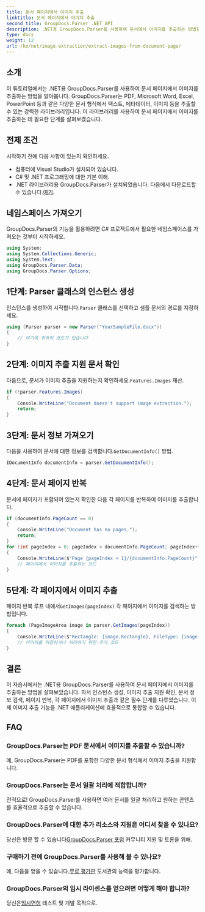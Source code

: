 ```yaml
---
title: 문서 페이지에서 이미지 추출
linktitle: 문서 페이지에서 이미지 추출
second_title: GroupDocs.Parser .NET API
description: .NET용 GroupDocs.Parser를 사용하여 문서에서 이미지를 추출하는 방법을 알아보세요. 문서 처리 능력을 향상시켜 보세요.
type: docs
weight: 12
url: /ko/net/image-extraction/extract-images-from-document-page/
---
```

## 소개
이 튜토리얼에서는 .NET용 GroupDocs.Parser를 사용하여 문서 페이지에서 이미지를 추출하는 방법을 알아봅니다. GroupDocs.Parser는 PDF, Microsoft Word, Excel, PowerPoint 등과 같은 다양한 문서 형식에서 텍스트, 메타데이터, 이미지 등을 추출할 수 있는 강력한 라이브러리입니다. 이 라이브러리를 사용하여 문서 페이지에서 이미지를 추출하는 데 필요한 단계를 살펴보겠습니다.
## 전제 조건
시작하기 전에 다음 사항이 있는지 확인하세요.
- 컴퓨터에 Visual Studio가 설치되어 있습니다.
- C# 및 .NET 프로그래밍에 대한 기본 이해.
- .NET 라이브러리용 GroupDocs.Parser가 설치되었습니다. 다음에서 다운로드할 수 있습니다.[여기](https://releases.groupdocs.com/parser/net/).

## 네임스페이스 가져오기
GroupDocs.Parser의 기능을 활용하려면 C# 프로젝트에서 필요한 네임스페이스를 가져오는 것부터 시작하세요.
```csharp
using System;
using System.Collections.Generic;
using System.Text;
using GroupDocs.Parser.Data;
using GroupDocs.Parser.Options;
```
## 1단계: Parser 클래스의 인스턴스 생성
 인스턴스를 생성하여 시작합니다.`Parser` 클래스를 선택하고 샘플 문서의 경로를 지정하세요.
```csharp
using (Parser parser = new Parser("YourSampleFile.docx"))
{
    // 여기에 귀하의 코드가 있습니다
}
```
## 2단계: 이미지 추출 지원 문서 확인
 다음으로, 문서가 이미지 추출을 지원하는지 확인하세요.`Features.Images` 재산.
```csharp
if (!parser.Features.Images)
{
    Console.WriteLine("Document doesn't support image extraction.");
    return;
}
```
## 3단계: 문서 정보 가져오기
 다음을 사용하여 문서에 대한 정보를 검색합니다.`GetDocumentInfo()` 방법.
```csharp
IDocumentInfo documentInfo = parser.GetDocumentInfo();
```
## 4단계: 문서 페이지 반복
문서에 페이지가 포함되어 있는지 확인한 다음 각 페이지를 반복하여 이미지를 추출합니다.
```csharp
if (documentInfo.PageCount == 0)
{
    Console.WriteLine("Document has no pages.");
    return;
}
for (int pageIndex = 0; pageIndex < documentInfo.PageCount; pageIndex++)
{
    Console.WriteLine($"Page {pageIndex + 1}/{documentInfo.PageCount}");
    // 페이지에서 이미지를 추출하는 코드
}
```
## 5단계: 각 페이지에서 이미지 추출
 페이지 반복 루프 내에서`GetImages(pageIndex)` 각 페이지에서 이미지를 검색하는 방법입니다.
```csharp
foreach (PageImageArea image in parser.GetImages(pageIndex))
{
    Console.WriteLine($"Rectangle: {image.Rectangle}, FileType: {image.FileType}");
    // 이미지를 저장하거나 처리하기 위한 추가 코드
}
```

## 결론
이 자습서에서는 .NET용 GroupDocs.Parser를 사용하여 문서 페이지에서 이미지를 추출하는 방법을 살펴보았습니다. 파서 인스턴스 생성, 이미지 추출 지원 확인, 문서 정보 검색, 페이지 반복, 각 페이지에서 이미지 추출과 같은 필수 단계를 다루었습니다. 이제 이미지 추출 기능을 .NET 애플리케이션에 효율적으로 통합할 수 있습니다.

## FAQ
### GroupDocs.Parser는 PDF 문서에서 이미지를 추출할 수 있습니까?
예, GroupDocs.Parser는 PDF를 포함한 다양한 문서 형식에서 이미지 추출을 지원합니다.
### GroupDocs.Parser는 문서 일괄 처리에 적합합니까?
전적으로! GroupDocs.Parser를 사용하면 여러 문서를 일괄 처리하고 원하는 콘텐츠를 효율적으로 추출할 수 있습니다.
### GroupDocs.Parser에 대한 추가 리소스와 지원은 어디서 찾을 수 있나요?
 당신은 방문 할 수 있습니다[GroupDocs.Parser 포럼](https://forum.groupdocs.com/c/parser/17) 커뮤니티 지원 및 토론을 위해.
### 구매하기 전에 GroupDocs.Parser를 사용해 볼 수 있나요?
 예, 다음을 얻을 수 있습니다.[무료 평가판](https://releases.groupdocs.com/) 도서관의 능력을 평가합니다.
### GroupDocs.Parser의 임시 라이센스를 얻으려면 어떻게 해야 합니까?
 당신은[임시면허](https://purchase.groupdocs.com/temporary-license/) 테스트 및 개발 목적으로.